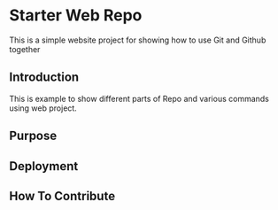 # Starter Web Repo
This is a simple website project for showing how to use Git and Github together

## Introduction
This is example to show different parts of Repo and various commands using web project.

## Purpose

## Deployment

## How To Contribute

